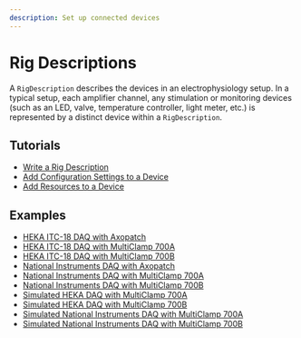 ```yaml
---
description: Set up connected devices
---
```


# Rig Descriptions

A `RigDescription` describes the devices in an electrophysiology setup. In a typical setup, each amplifier channel, any stimulation or monitoring devices (such as an LED, valve, temperature controller, light meter, etc.) is represented by a distinct device within a `RigDescription`.

## Tutorials
<ul class="list-unstyled">
<li><a href="Write-a-Rig-Description.md">Write a Rig Description</a></li>
<li><a href="Add-Configuration-Settings-to-a-Device.md">Add Configuration Settings to a Device</a></li>
<li><a href="Add-Resources-to-a-Device.md">Add Resources to a Device</a></li>
</ul>

## Examples
<ul class="list-unstyled">
<li><a href="https://github.com/Symphony-DAS/symphony-matlab/blob/master/src/main/resources/examples/%2Bio/%2Bgithub/%2Bsymphony_das/%2Brigs/HekaDaqWithAxopatch.m">HEKA ITC-18 DAQ with Axopatch</a></li>
<li><a href="https://github.com/Symphony-DAS/symphony-matlab/blob/master/src/main/resources/examples/%2Bio/%2Bgithub/%2Bsymphony_das/%2Brigs/HekaDaqWithMultiClamp700A.m">HEKA ITC-18 DAQ with MultiClamp 700A</a></li>
<li><a href="https://github.com/Symphony-DAS/symphony-matlab/blob/master/src/main/resources/examples/%2Bio/%2Bgithub/%2Bsymphony_das/%2Brigs/HekaDaqWithMultiClamp700B.m">HEKA ITC-18 DAQ with MultiClamp 700B</a></li>
<li><a href="https://github.com/Symphony-DAS/symphony-matlab/blob/master/src/main/resources/examples/%2Bio/%2Bgithub/%2Bsymphony_das/%2Brigs/NiDaqWithAxopatch.m">National Instruments DAQ with Axopatch</a></li>
<li><a href="https://github.com/Symphony-DAS/symphony-matlab/blob/master/src/main/resources/examples/%2Bio/%2Bgithub/%2Bsymphony_das/%2Brigs/NiDaqWithMultiClamp700A.m">National Instruments DAQ with MultiClamp 700A</a></li>
<li><a href="https://github.com/Symphony-DAS/symphony-matlab/blob/master/src/main/resources/examples/%2Bio/%2Bgithub/%2Bsymphony_das/%2Brigs/NiDaqWithMultiClamp700B.m">National Instruments DAQ with MultiClamp 700B</a></li>
<li><a href="https://github.com/Symphony-DAS/symphony-matlab/blob/master/src/main/resources/examples/%2Bio/%2Bgithub/%2Bsymphony_das/%2Brigs/SimulatedHekaDaqWithMultiClamp700A.m">Simulated HEKA DAQ with MultiClamp 700A</a></li>
<li><a href="https://github.com/Symphony-DAS/symphony-matlab/blob/master/src/main/resources/examples/%2Bio/%2Bgithub/%2Bsymphony_das/%2Brigs/SimulatedHekaDaqWithMultiClamp700B.m">Simulated HEKA DAQ with MultiClamp 700B</a></li>
<li><a href="https://github.com/Symphony-DAS/symphony-matlab/blob/master/src/main/resources/examples/%2Bio/%2Bgithub/%2Bsymphony_das/%2Brigs/SimulatedNiDaqWithMultiClamp700A.m">Simulated National Instruments DAQ with MultiClamp 700A</a></li>
<li><a href="https://github.com/Symphony-DAS/symphony-matlab/blob/master/src/main/resources/examples/%2Bio/%2Bgithub/%2Bsymphony_das/%2Brigs/SimulatedNiDaqWithMultiClamp700B.m">Simulated National Instruments DAQ with MultiClamp 700B</a></li>
</ul>
